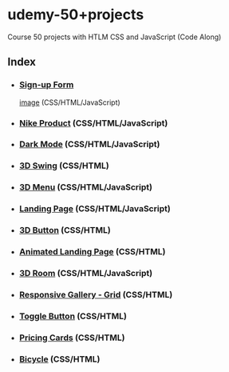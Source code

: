 # udemy-50+projects
Course 50 projects with HTLM CSS and JavaScript (Code Along)

## Index

- ### [Sign-up Form](https://github.com/glauciabierwagen/udemy-50projects/tree/main/signup-form) 
    <p>
      <a href="https://github.com/glauciabierwagen/flexbox-test/blob/main/images/readmeimage.png" width="750" target=“_blank>image</a> (CSS/HTML/JavaScript)
    </p>  

- ### [Nike Product](https://github.com/glauciabierwagen/udemy-50projects/tree/main/nike-product) (CSS/HTML/JavaScript)

- ### [Dark Mode](https://github.com/glauciabierwagen/udemy-50projects/tree/main/dark-mode) (CSS/HTML/JavaScript)

- ### [3D Swing](https://github.com/glauciabierwagen/udemy-50projects/tree/main/3d-swing) (CSS/HTML)

- ### [3D Menu](https://github.com/glauciabierwagen/udemy-50projects/tree/main/3d-menu) (CSS/HTML/JavaScript)

- ### [Landing Page](https://github.com/glauciabierwagen/udemy-50projects/tree/main/boxes-main) (CSS/HTML/JavaScript) 

- ### [3D Button](https://github.com/glauciabierwagen/udemy-50projects/tree/main/3d-button) (CSS/HTML)

- ### [Animated Landing Page](https://github.com/glauciabierwagen/udemy-50projects/tree/main/animated-landing-page) (CSS/HTML)

- ### [3D Room](https://github.com/glauciabierwagen/udemy-50projects/tree/main/3d-room) (CSS/HTML/JavaScript)

- ### [Responsive Gallery - Grid](https://github.com/glauciabierwagen/udemy-50projects/tree/main/responsive-gallery) (CSS/HTML)

- ### [Toggle Button](https://github.com/glauciabierwagen/udemy-50projects/tree/main/toggle_button) (CSS/HTML)

- ### [Pricing Cards](https://github.com/glauciabierwagen/udemy-50projects/tree/main/price-cards) (CSS/HTML)

- ### [Bicycle](https://github.com/glauciabierwagen/udemy-50projects/tree/main/bicycle) (CSS/HTML)
    





